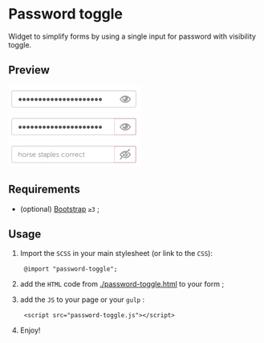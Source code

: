 # Password toggle

Widget to simplify forms by using a single input for password with visibility toggle. 

## Preview

![preview/password-toggle-off.png](preview/password-toggle-off.png "password toggle off")
![preview/password-toggle-focus.png](preview/password-toggle-focus.png "password toggle focus")
![preview/password-toggle-on.png](preview/password-toggle-on.png "password toggle on")

## Requirements

* (optional) [Bootstrap](http://getbootstrap.com/) `≥3` ;

## Usage

1. Import the `SCSS` in your main stylesheet (or link to the `CSS`): 

        @import "password-toggle";
        
2. add the `HTML` code from [./password-toggle.html](./password-toggle.html) to your form ;

3. add the `JS` to your page or your `gulp` :

        <script src="password-toggle.js"></script>

4. Enjoy!